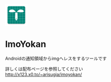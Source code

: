 ![アイコン](./app/src/main/res/mipmap-hdpi/ic_launcher.png)
# ImoYokan
Androidの通知領域からimgへレスをするツールです

詳しくは配布ページを参照してください  
http://x123.x0.to/~arisugia/imoyokan/
